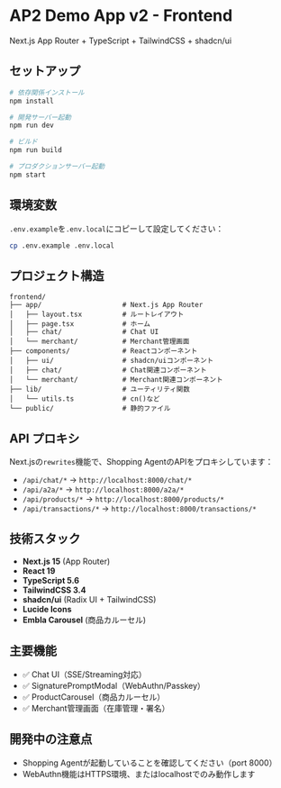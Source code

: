 # AP2 Demo App v2 - Frontend

Next.js App Router + TypeScript + TailwindCSS + shadcn/ui

## セットアップ

```bash
# 依存関係インストール
npm install

# 開発サーバー起動
npm run dev

# ビルド
npm run build

# プロダクションサーバー起動
npm start
```

## 環境変数

`.env.example`を`.env.local`にコピーして設定してください：

```bash
cp .env.example .env.local
```

## プロジェクト構造

```
frontend/
├── app/                    # Next.js App Router
│   ├── layout.tsx          # ルートレイアウト
│   ├── page.tsx            # ホーム
│   ├── chat/               # Chat UI
│   └── merchant/           # Merchant管理画面
├── components/             # Reactコンポーネント
│   ├── ui/                 # shadcn/uiコンポーネント
│   ├── chat/               # Chat関連コンポーネント
│   └── merchant/           # Merchant関連コンポーネント
├── lib/                    # ユーティリティ関数
│   └── utils.ts            # cn()など
└── public/                 # 静的ファイル
```

## API プロキシ

Next.jsの`rewrites`機能で、Shopping AgentのAPIをプロキシしています：

- `/api/chat/*` → `http://localhost:8000/chat/*`
- `/api/a2a/*` → `http://localhost:8000/a2a/*`
- `/api/products/*` → `http://localhost:8000/products/*`
- `/api/transactions/*` → `http://localhost:8000/transactions/*`

## 技術スタック

- **Next.js 15** (App Router)
- **React 19**
- **TypeScript 5.6**
- **TailwindCSS 3.4**
- **shadcn/ui** (Radix UI + TailwindCSS)
- **Lucide Icons**
- **Embla Carousel** (商品カルーセル)

## 主要機能

- ✅ Chat UI（SSE/Streaming対応）
- ✅ SignaturePromptModal（WebAuthn/Passkey）
- ✅ ProductCarousel（商品カルーセル）
- ✅ Merchant管理画面（在庫管理・署名）

## 開発中の注意点

- Shopping Agentが起動していることを確認してください（port 8000）
- WebAuthn機能はHTTPS環境、またはlocalhostでのみ動作します
